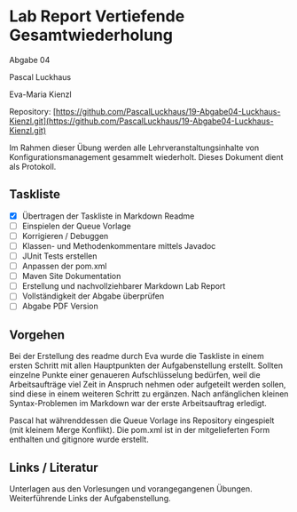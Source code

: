 # Lab Report Vertiefende Gesamtwiederholung

Abgabe 04

Pascal Luckhaus

Eva-Maria Kienzl

Repository: [https://github.com/PascalLuckhaus/19-Abgabe04-Luckhaus-Kienzl.git](https://github.com/PascalLuckhaus/19-Abgabe04-Luckhaus-Kienzl.git)

Im Rahmen dieser Übung werden alle Lehrveranstaltungsinhalte von Konfigurationsmanagement gesammelt wiederholt. Dieses Dokument dient als Protokoll.

## Taskliste

- [X] Übertragen der Taskliste in Markdown Readme
- [ ] Einspielen der Queue Vorlage
- [ ] Korrigieren / Debuggen
- [ ] Klassen- und Methodenkommentare mittels Javadoc
- [ ] JUnit Tests erstellen
- [ ] Anpassen der pom.xml
- [ ] Maven Site Dokumentation
- [ ] Erstellung und nachvollziehbarer Markdown Lab Report
- [ ] Vollständigkeit der Abgabe überprüfen
- [ ] Abgabe PDF Version

## Vorgehen
Bei der Erstellung des readme durch Eva wurde die Taskliste in einem ersten Schritt mit allen Hauptpunkten der Aufgabenstellung erstellt. Sollten einzelne Punkte einer genaueren Aufschlüsselung bedürfen, weil die Arbeitsaufträge viel Zeit in Anspruch nehmen oder aufgeteilt werden sollen, sind diese in einem weiteren Schritt zu ergänzen. Nach anfänglichen kleinen Syntax-Problemen im Markdown war der erste Arbeitsauftrag erledigt.

Pascal hat währenddessen die Queue Vorlage ins Repository eingespielt (mit kleinem Merge Konflikt). Die pom.xml ist in der mitgelieferten Form enthalten und gitignore wurde erstellt.

## Links / Literatur
Unterlagen aus den Vorlesungen und vorangegangenen Übungen. Weiterführende Links der Aufgabenstellung.
